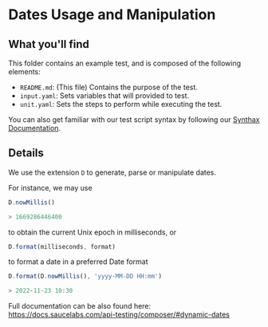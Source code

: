 # Dates Usage and Manipulation

## What you'll find

This folder contains an example test, and is composed of the following elements:
- `README.md`: (This file) Contains the purpose of the test.
- `input.yaml`: Sets variables that will provided to test.
- `unit.yaml`: Sets the steps to perform while executing the test.

You can also get familiar with our test script syntax by following our [Synthax Documentation](https://github.com/saucelabs/saucectl-apix-example/blob/main/docs/README.md).

## Details

We use the extension `D` to generate, parse or manipulate dates.  

For instance, we may use 
```js
D.nowMillis()

> 1669286446400
``` 
to obtain the current Unix epoch in milliseconds, or
```js
D.format(milliseconds, format)
```
to format a date in a preferred Date format
```js
D.format(D.nowMillis(), 'yyyy-MM-DD HH:mm')

> 2022-11-23 10:30
```

Full documentation can be also found here: https://docs.saucelabs.com/api-testing/composer/#dynamic-dates
